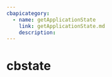 ```yaml
---
cbapicategory:
  - name: getApplicationState
    link: getApplicationState.md
    description:  
---
```

# cbstate
<CBAPICategory />
